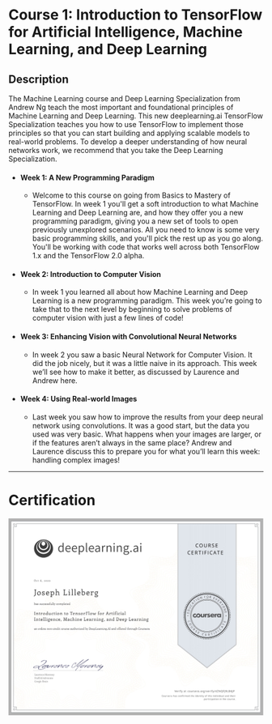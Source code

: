 # Course 1: Introduction to TensorFlow for Artificial Intelligence, Machine Learning, and Deep Learning

## Description
The Machine Learning course and Deep Learning Specialization from Andrew Ng teach the most important and foundational principles of Machine Learning and Deep Learning. This new deeplearning.ai TensorFlow Specialization teaches you how to use TensorFlow to implement those principles so that you can start building and applying scalable models to real-world problems. To develop a deeper understanding of how neural networks work, we recommend that you take the Deep Learning Specialization.

- #### Week 1: A New Programming Paradigm
	- Welcome to this course on going from Basics to Mastery of TensorFlow. In week 1 you'll get a soft introduction to what Machine Learning and Deep Learning are, and how they offer you a new programming paradigm, giving you a new set of tools to open previously unexplored scenarios. All you need to know is some very basic programming skills, and you'll pick the rest up as you go along. You'll be working with code that works well across both TensorFlow 1.x and the TensorFlow 2.0 alpha.
- #### Week 2: Introduction to Computer Vision
	- In week 1 you learned all about how Machine Learning and Deep Learning is a new programming paradigm. This week you’re going to take that to the next level by beginning to solve problems of computer vision with just a few lines of code!
- #### Week 3: Enhancing Vision with Convolutional Neural Networks
	- In week 2 you saw a basic Neural Network for Computer Vision. It did the job nicely, but it was a little naive in its approach. This week we’ll see how to make it better, as discussed by Laurence and Andrew here.
- #### Week 4: Using Real-world Images
	- Last week you saw how to improve the results from your deep neural network using convolutions. It was a good start, but the data you used was very basic. What happens when your images are larger, or if the features aren’t always in the same place? Andrew and Laurence discuss this to prepare you for what you’ll learn this week: handling complex images!

---

# Certification
<p align="center">
  <img src="../DeepLearning.ai TensorFlow Developer Certification Images/Courses/Intro_to_TensorFlow_for_AI_ML_and_DL.jpg" | width=800 />
</p>
